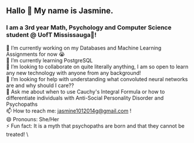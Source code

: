 ## Hallo 👋 My name is Jasmine.
### I am a 3rd year Math, Psychology and Computer Science student @ UofT Mississauga🦌!
<!--
**jasmineguru/jasmineguru** is a ✨ _special_ ✨ repository because its `README.md` (this file) appears on your GitHub profile.

Here are some ideas to get you started:

🔭 I’m currently working on my Databases and Machine Learning Assignments for now 😭
🌱 I’m currently learning PostgreSQL
👯 I’m looking to collaborate on quite literally anything, I am so open to learn any new technology with anyone from any background!
🤔 I’m looking for help with understanding what convoluted neural networks are and why should I care??
💬 Ask me about when to use Cauchy's Integral Formula or how to differentiate individuals with Anti-Social Personality Disorder and Psychopaths
📫 How to reach me: jasmine1012014g@gmail.com !
😄 Pronouns: She/Her
⚡ Fun fact: It is a myth that psychopaths are born and that they cannot be treated! 
-->
🔭 I’m currently working on my Databases and Machine Learning Assignments for now 😭 \
🌱 I’m currently learning PostgreSQL \
👯 I’m looking to collaborate on quite literally anything, I am so open to learn any new technology with anyone from any background! \
🤔 I’m looking for help with understanding what convoluted neural networks are and why should I care?? \
💬 Ask me about when to use Cauchy's Integral Formula or how to differentiate individuals with Anti-Social Personality Disorder and Psychopaths \
📫 How to reach me: jasmine1012014g@gmail.com ! \
😄 Pronouns: She/Her \
⚡ Fun fact: It is a myth that psychopaths are born and that they cannot be treated! \ 
